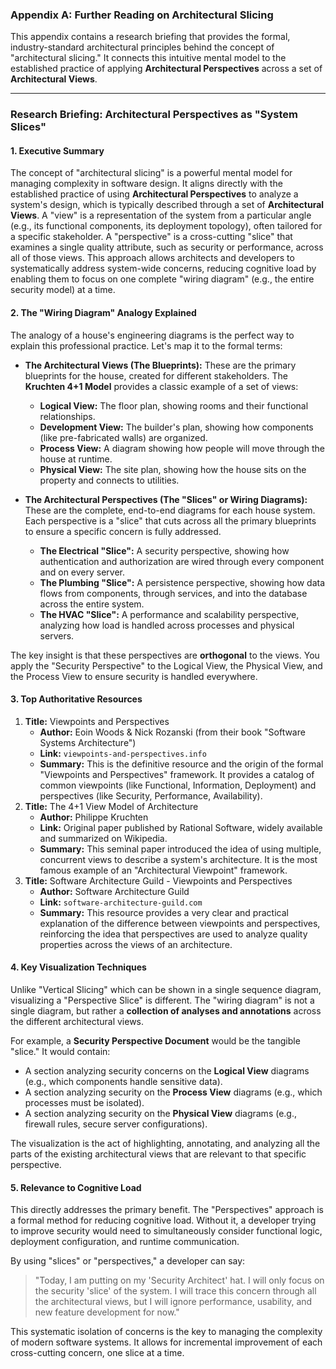 ### Appendix A: Further Reading on Architectural Slicing

This appendix contains a research briefing that provides the formal, industry-standard architectural principles behind the concept of "architectural slicing." It connects this intuitive mental model to the established practice of applying **Architectural Perspectives** across a set of **Architectural Views**.

---

### **Research Briefing: Architectural Perspectives as "System Slices"**

#### **1. Executive Summary**

The concept of "architectural slicing" is a powerful mental model for managing complexity in software design. It aligns directly with the established practice of using **Architectural Perspectives** to analyze a system's design, which is typically described through a set of **Architectural Views**. A "view" is a representation of the system from a particular angle (e.g., its functional components, its deployment topology), often tailored for a specific stakeholder. A "perspective" is a cross-cutting "slice" that examines a single quality attribute, such as security or performance, across all of those views. This approach allows architects and developers to systematically address system-wide concerns, reducing cognitive load by enabling them to focus on one complete "wiring diagram" (e.g., the entire security model) at a time.

#### **2. The "Wiring Diagram" Analogy Explained**

The analogy of a house's engineering diagrams is the perfect way to explain this professional practice. Let's map it to the formal terms:

*   **The Architectural Views (The Blueprints):** These are the primary blueprints for the house, created for different stakeholders. The **Kruchten 4+1 Model** provides a classic example of a set of views:
    *   **Logical View:** The floor plan, showing rooms and their functional relationships.
    *   **Development View:** The builder's plan, showing how components (like pre-fabricated walls) are organized.
    *   **Process View:** A diagram showing how people will move through the house at runtime.
    *   **Physical View:** The site plan, showing how the house sits on the property and connects to utilities.

*   **The Architectural Perspectives (The "Slices" or Wiring Diagrams):** These are the complete, end-to-end diagrams for each house system. Each perspective is a "slice" that cuts across all the primary blueprints to ensure a specific concern is fully addressed.
    *   **The Electrical "Slice":** A security perspective, showing how authentication and authorization are wired through every component and on every server.
    *   **The Plumbing "Slice":** A persistence perspective, showing how data flows from components, through services, and into the database across the entire system.
    *   **The HVAC "Slice":** A performance and scalability perspective, analyzing how load is handled across processes and physical servers.

The key insight is that these perspectives are **orthogonal** to the views. You apply the "Security Perspective" to the Logical View, the Physical View, and the Process View to ensure security is handled everywhere.

#### **3. Top Authoritative Resources**

1.  **Title:** Viewpoints and Perspectives
    *   **Author:** Eoin Woods & Nick Rozanski (from their book "Software Systems Architecture")
    *   **Link:** `viewpoints-and-perspectives.info`
    *   **Summary:** This is the definitive resource and the origin of the formal "Viewpoints and Perspectives" framework. It provides a catalog of common viewpoints (like Functional, Information, Deployment) and perspectives (like Security, Performance, Availability).
2.  **Title:** The 4+1 View Model of Architecture
    *   **Author:** Philippe Kruchten
    *   **Link:** Original paper published by Rational Software, widely available and summarized on Wikipedia.
    *   **Summary:** This seminal paper introduced the idea of using multiple, concurrent views to describe a system's architecture. It is the most famous example of an "Architectural Viewpoint" framework.
3.  **Title:** Software Architecture Guild - Viewpoints and Perspectives
    *   **Author:** Software Architecture Guild
    *   **Link:** `software-architecture-guild.com`
    *   **Summary:** This resource provides a very clear and practical explanation of the difference between viewpoints and perspectives, reinforcing the idea that perspectives are used to analyze quality properties across the views of an architecture.

#### **4. Key Visualization Techniques**

Unlike "Vertical Slicing" which can be shown in a single sequence diagram, visualizing a "Perspective Slice" is different. The "wiring diagram" is not a single diagram, but rather a **collection of analyses and annotations** across the different architectural views.

For example, a **Security Perspective Document** would be the tangible "slice." It would contain:
*   A section analyzing security concerns on the **Logical View** diagrams (e.g., which components handle sensitive data).
*   A section analyzing security on the **Process View** diagrams (e.g., which processes must be isolated).
*   A section analyzing security on the **Physical View** diagrams (e.g., firewall rules, secure server configurations).

The visualization is the act of highlighting, annotating, and analyzing all the parts of the existing architectural views that are relevant to that specific perspective.

#### **5. Relevance to Cognitive Load**

This directly addresses the primary benefit. The "Perspectives" approach is a formal method for reducing cognitive load. Without it, a developer trying to improve security would need to simultaneously consider functional logic, deployment configuration, and runtime communication.

By using "slices" or "perspectives," a developer can say:
> "Today, I am putting on my 'Security Architect' hat. I will only focus on the security 'slice' of the system. I will trace this concern through all the architectural views, but I will ignore performance, usability, and new feature development for now."

This systematic isolation of concerns is the key to managing the complexity of modern software systems. It allows for incremental improvement of each cross-cutting concern, one slice at a time.
